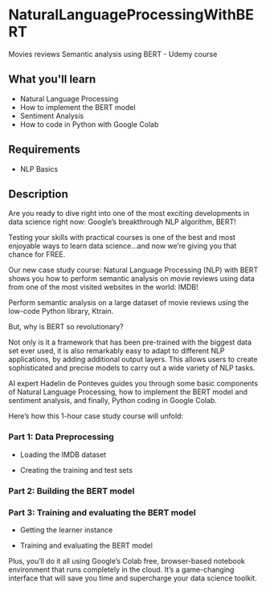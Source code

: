 # NaturalLanguageProcessingWithBERT
Movies reviews Semantic analysis using BERT - Udemy course


## What you'll learn
* Natural Language Processing
* How to implement the BERT model
* Sentiment Analysis
* How to code in Python with Google Colab

## Requirements
* NLP Basics

## Description
Are you ready to dive right into one of the most exciting developments in data science right now: Google’s breakthrough NLP algorithm, BERT!

Testing your skills with practical courses is one of the best and most enjoyable ways to learn data science…and now we’re giving you that chance for FREE.

Our new case study course: Natural Language Processing (NLP) with BERT shows you how to perform semantic analysis on movie reviews using data from one of the most visited websites in the world: IMDB!

Perform semantic analysis on a large dataset of movie reviews using the low-code Python library, Ktrain.

But, why is BERT so revolutionary?

Not only is it a framework that has been pre-trained with the biggest data set ever used, it is also remarkably easy to adapt to different NLP applications, by adding additional output layers. This allows users to create sophisticated and precise models to carry out a wide variety of NLP tasks.

AI expert Hadelin de Ponteves guides you through some basic components of Natural Language Processing, how to implement the BERT model and sentiment analysis, and finally, Python coding in Google Colab.

Here’s how this 1-hour case study course will unfold:

### Part 1: Data Preprocessing

* Loading the IMDB dataset

* Creating the training and test sets

### Part 2: Building the BERT model

### Part 3: Training and evaluating the BERT model

* Getting the learner instance

* Training and evaluating the BERT model

Plus, you’ll do it all using Google’s Colab free, browser-based notebook environment that runs completely in the cloud. It’s a game-changing interface that will save you time and supercharge your data science toolkit.



